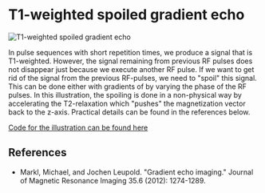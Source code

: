 # T1-weighted spoiled gradient echo

![T1-weighted spoiled gradient echo](../gif/mridemo_t1w_spoiled_gre.gif)

In pulse sequences with short repetition times, we produce a signal that is T1-weighted. However, the signal remaining from previous RF pulses
does not disappear just because we execute another RF pulse. If we want to get rid of the signal from the previous RF-pulses, we need to 
"spoil" this signal. This can be done either with gradients of by varying the phase of the RF pulses. In this illustration, the spoiling is done 
in a non-physical way by accelerating the T2-relaxation which "pushes" the magnetization vector back to the z-axis. Practical details can be found
in the references below.

[Code for the illustration can be found here](../code/mridemo_t1w_spoiled_gre.m)

## References

- Markl, Michael, and Jochen Leupold. "Gradient echo imaging." Journal of Magnetic Resonance Imaging 35.6 (2012): 1274-1289.
